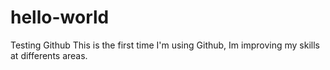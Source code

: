 # hello-world
Testing Github
This is the first time I'm using Github, Im improving my skills at differents areas. 
